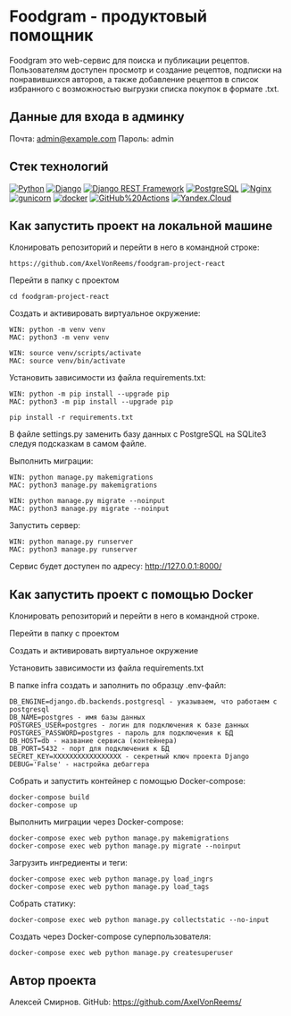 # Foodgram - продуктовый помощник

Foodgram это web-сервис для поиска и публикации рецептов. Пользователям доступен просмотр и создание рецептов,
подписки на понравившихся авторов, а также добавление рецептов в список избранного с возможностью
выгрузки списка покупок в формате .txt.

## Данные для входа в админку

Почта: admin@example.com
Пароль: admin

## Стек технологий

[![Python](https://img.shields.io/badge/-Python-464646?style=flat-square&logo=Python)](https://www.python.org/)
[![Django](https://img.shields.io/badge/-Django-464646?style=flat-square&logo=Django)](https://www.djangoproject.com/)
[![Django REST Framework](https://img.shields.io/badge/-Django%20REST%20Framework-464646?style=flat-square&logo=Django%20REST%20Framework)](https://www.django-rest-framework.org/)
[![PostgreSQL](https://img.shields.io/badge/-PostgreSQL-464646?style=flat-square&logo=PostgreSQL)](https://www.postgresql.org/)
[![Nginx](https://img.shields.io/badge/-NGINX-464646?style=flat-square&logo=NGINX)](https://nginx.org/ru/)
[![gunicorn](https://img.shields.io/badge/-gunicorn-464646?style=flat-square&logo=gunicorn)](https://gunicorn.org/)
[![docker](https://img.shields.io/badge/-Docker-464646?style=flat-square&logo=docker)](https://www.docker.com/)
[![GitHub%20Actions](https://img.shields.io/badge/-GitHub%20Actions-464646?style=flat-square&logo=GitHub%20actions)](https://github.com/features/actions)
[![Yandex.Cloud](https://img.shields.io/badge/-Yandex.Cloud-464646?style=flat-square&logo=Yandex.Cloud)](https://cloud.yandex.ru/)

## Как запустить проект на локальной машине

Клонировать репозиторий и перейти в него в командной строке:

```
https://github.com/AxelVonReems/foodgram-project-react
```

Перейти в папку с проектом

```
cd foodgram-project-react
```

Cоздать и активировать виртуальное окружение:

```
WIN: python -m venv venv
MAC: python3 -m venv venv
```

```
WIN: source venv/scripts/activate
MAC: source venv/bin/activate
```

Установить зависимости из файла requirements.txt:

```
WIN: python -m pip install --upgrade pip
MAC: python3 -m pip install --upgrade pip
```

```
pip install -r requirements.txt
```

В файле settings.py заменить базу данных с PostgreSQL на SQLite3 следуя подсказкам в самом файле.

Выполнить миграции:

```
WIN: python manage.py makemigrations  
MAC: python3 manage.py makemigrations
```

```
WIN: python manage.py migrate --noinput
MAC: python3 manage.py migrate --noinput
```

Запустить сервер:

```
WIN: python manage.py runserver
MAC: python3 manage.py runserver
```

Сервис будет доступен по адресу: http://127.0.0.1:8000/

## Как запустить проект с помощью Docker

Клонировать репозиторий и перейти в него в командной строке.

Перейти в папку с проектом

Cоздать и активировать виртуальное окружение

Установить зависимости из файла requirements.txt

В папке infra создать и заполнить по образцу .env-файл:

```
DB_ENGINE=django.db.backends.postgresql - указываем, что работаем с postgresql
DB_NAME=postgres - имя базы данных
POSTGRES_USER=postgres - логин для подключения к базе данных
POSTGRES_PASSWORD=postgres - пароль для подключения к БД
DB_HOST=db - название сервиса (контейнера)
DB_PORT=5432 - порт для подключения к БД 
SECRET_KEY=ХХХХХХХХХХХХХХХХХ - секретный ключ проекта Django
DEBUG='False' - настройка дебаггера
```

Собрать и запустить контейнер с помощью Docker-compose:

```
docker-compose build
docker-compose up
```

Выполнить миграции через Docker-compose:

```
docker-compose exec web python manage.py makemigrations
docker-compose exec web python manage.py migrate --noinput
```

Загрузить ингредиенты и теги:

```
docker-compose exec web python manage.py load_ingrs
docker-compose exec web python manage.py load_tags
```

Собрать статику:

```
docker-compose exec web python manage.py collectstatic --no-input
```

Создать через Docker-compose суперпользователя:

```
docker-compose exec web python manage.py createsuperuser
```

## Автор проекта

Алексей Смирнов. GitHub: https://github.com/AxelVonReems/
